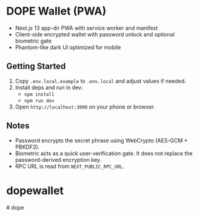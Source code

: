 # DOPE Wallet (PWA)

- Next.js 13 app-dir PWA with service worker and manifest
- Client-side encrypted wallet with password unlock and optional biometric gate
- Phantom-like dark UI optimized for mobile

## Getting Started

1. Copy `.env.local.example` to `.env.local` and adjust values if needed.
2. Install deps and run in dev:
   - `npm install`
   - `npm run dev`
3. Open `http://localhost:3000` on your phone or browser.

## Notes

- Password encrypts the secret phrase using WebCrypto (AES-GCM + PBKDF2).
- Biometric acts as a quick user-verification gate. It does not replace the password-derived encryption key.
- RPC URL is read from `NEXT_PUBLIC_RPC_URL`.

# dopewallet
#   d o p e  
 